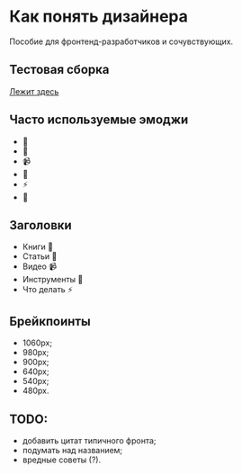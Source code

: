 # Как понять дизайнера

Пособие для фронтенд-разработчиков и сочувствующих.

## Тестовая сборка

[Лежит здесь](https://bespoyasov.ru/test/how-to-understand-designer/)

## Часто используемые эмоджи
- 📖
- 📝
- 📹
- 🔨
- ⚡️
- 🔗

## Заголовки
- <div class="caption">Книги <span class="emoji">📖</span></div>
- <div class="caption">Статьи <span class="emoji">📝</span></div>
- <div class="caption">Видео <span class="emoji">📹</span></div>
- <div class="caption">Инструменты <span class="emoji">🔨</span></div>
- <div class="caption">Что делать <span class="emoji">⚡️</span></div>

## Брейкпоинты
- 1060px;
- 980px;
- 900px;
- 640px;
- 540px;
- 480px.

## TODO:
- добавить цитат типичного фронта;
- подумать над названием;
- вредные советы (?).
